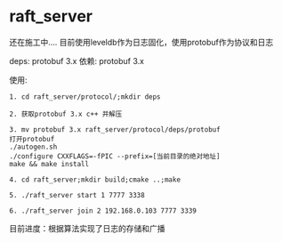 # raft_server

还在施工中....
目前使用leveldb作为日志固化，使用protobuf作为协议和日志

deps:
    protobuf 3.x
依赖:
    protobuf 3.x

使用:
    
    1. cd raft_server/protocol/;mkdir deps
	
    2. 获取protobuf 3.x c++ 并解压
	
    3. mv protobuf 3.x raft_server/protocol/deps/protobuf
    打开protobuf
    ./autogen.sh
    ./configure CXXFLAGS=-fPIC --prefix=[当前目录的绝对地址]
    make && make install
    
	4. cd raft_server;mkdir build;cmake ..;make
    
	5. ./raft_server start 1 7777 3338
    
	6. ./raft_server join 2 192.168.0.103 7777 3339
    
    
目前进度：根据算法实现了日志的存储和广播
